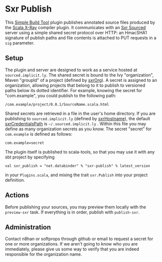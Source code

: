 Sxr Publish
===========

This [Simple Build Tool][sbt] plugin publishes annotated source files produced by the [Scala X-Ray][sxr] compiler plugin. It communicates with an  [Sxr Sourced][sxr-sourced] server using a simple shared secret protocol over HTTP: an HmacSHA1 signature of publish paths and file contents is attached to PUT requests in a `sig` parameter.

[sbt]: http://code.google.com/p/simple-build-tool/
[sxr]: http://github.com/harrah/browse
[sxr-sourced]: http://github.com/softprops/sxr-sourced

Setup
-----

The plugin and server are designed to work as a service hosted at `sourced.implicit.ly`. The shared secret is bound to the Ivy "organization", Maven "groupId" of a project (defined by [sxrOrg][sxrOrg]). A secret is assigned to an organization, allowing projects that belong to it to publish to versioned paths below its dotted identifier. For example, knowing the secret for "com.example", you could publish to the following path:

[sxrOrg]: http://sourced.implicit.ly/net.databinder/sxr-publish/0.1.9/sxr.scala.html#17881

    /com.example/project/0.0.1/SourceName.scala.html

Shared secrets are retrieved in a file in the user's home directory. If you are publishing to `sourced.implicit.ly` (defined by [sxrHostname][sxrHostname]), the default [sxrCredentialsPath][sxrCredentialsPath] is `~/.sourced.implicit.ly` . Within this file you may define as many organization secrets as you know. The secret "secret" for `com.example` is defined as follows:

[sxrHostname]: http://sourced.implicit.ly/net.databinder/sxr-publish/0.1.9/sxr.scala.html#12951
[sxrCredentialsPath]: http://sourced.implicit.ly/net.databinder/sxr-publish/0.1.9/sxr.scala.html#17888

    com.example=secret

The plugin itself is published to scala-tools, so that you may use it with any sbt project by specifying


    val sxr_publish = "net.databinder" % "sxr-publish" % latest_version

in your `Plugins.scala`, and mixing the trait `sxr.Publish` into your project definition.

Actions
-------

Before publishing your sources, you may preview them locally with the `preview-sxr` task. If everything is in order, publish with `publish-sxr`.

Administration
--------------

Contact n8han or softprops through github or email to request a secret for one or more organizations. If we aren't going to know who you are immediately, please give us some way to verify that you are indeed responsible for the organization name.